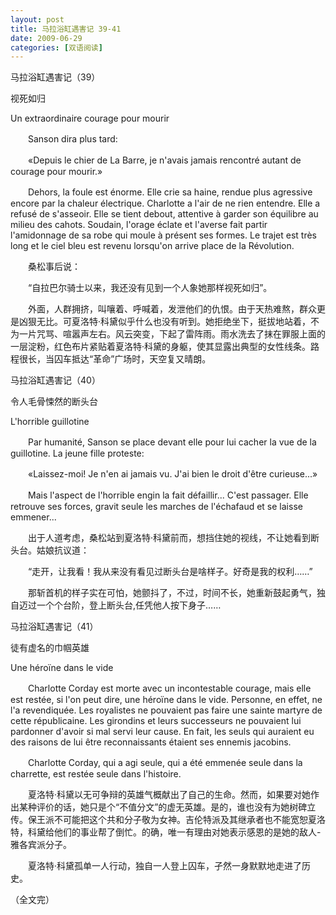 ```yaml
---
layout: post
title: 马拉浴缸遇害记 39-41
date: 2009-06-29
categories: [双语阅读]  
---
```


马拉浴缸遇害记（39）

视死如归

Un extraordinaire courage pour mourir

　　Sanson dira plus tard:

　　«Depuis le chier de La Barre, je n'avais jamais rencontré autant de courage pour mourir.»

　　Dehors, la foule est énorme. Elle crie sa haine, rendue plus agressive encore par la chaleur électrique. Charlotte a l'air de ne rien entendre. Elle a refusé de s'asseoir. Elle se tient debout, attentive à garder son équilibre au milieu des cahots. Soudain, l'orage éclate et l'averse fait partir l'amidonnage de sa robe qui moule à présent ses formes. Le trajet est très long et le ciel bleu est revenu lorsqu'on arrive place de la Révolution.



　　桑松事后说：

　　“自拉巴尔骑士以来，我还没有见到一个人象她那样视死如归”。

　　外面，人群拥挤，叫嚷着、呼喊着，发泄他们的仇恨。由于天热难熬，群众更是凶狠无比。可夏洛特·科黛似乎什么也没有听到。她拒绝坐下，挺拔地站着，不为一片咒骂、喧嚣声左右。风云突变，下起了雷阵雨。雨水洗去了抹在罪服上面的一层淀粉，红色布片紧贴着夏洛特·科黛的身躯，使其显露出典型的女性线条。路程很长，当囚车抵达“革命”广场时，天空复又晴朗。

马拉浴缸遇害记（40）

令人毛骨悚然的断头台

L'horrible guillotine

　　Par humanité, Sanson se place devant elle pour lui cacher la vue de la guillotine. La jeune fille proteste:

　　«Laissez-moi! Je n'en ai jamais vu. J'ai bien le droit d'être curieuse...»

　　Mais l'aspect de l'horrible engin la fait défaillir... C'est passager. Elle retrouve ses forces, gravit seule les marches de l'échafaud et se laisse emmener...



　　出于人道考虑，桑松站到夏洛特·科黛前而，想挡住她的视线，不让她看到断头台。姑娘抗议道：

　　“走开，让我看！我从来没有看见过断头台是啥样子。好奇是我的权利……”

　　那斩首机的样子实在可怕，她颤抖了，不过，时间不长，她重新鼓起勇气，独自迈过一个个台阶，登上断头台,任凭他人按下身子……

马拉浴缸遇害记（41）

徒有虚名的巾帼英雄

Une héroïne dans le vide

　　Charlotte Corday est morte avec un incontestable courage, mais elle est restée, si l'on peut dire, une héroïne dans le vide. Personne, en effet, ne l'a revendiquée. Les royalistes ne pouvaient pas faire une sainte martyre de cette républicaine. Les girondins et leurs successeurs ne pouvaient lui pardonner d'avoir si mal servi leur cause. En fait, les seuls qui auraient eu des raisons de lui être reconnaissants étaient ses ennemis jacobins.

　　Charlotte Corday, qui a agi seule, qui a été emmenée seule dans la charrette, est restée seule dans l'histoire.



　　夏洛特·科黛以无可争辩的英雄气概献出了自己的生命。然而，如果要对她作出某种评价的话，她只是个“不值分文”的虚无英雄。是的，谁也没有为她树碑立传。保王派不可能把这个共和分子敬为女神。吉伦特派及其继承者也不能宽恕夏洛特，科黛给他们的事业帮了倒忙。的确，唯一有理由对她表示感恩的是她的敌人-雅各宾派分子。

　　夏洛特·科黛孤单一人行动，独自一人登上囚车，孑然一身默默地走进了历史。

（全文完）
